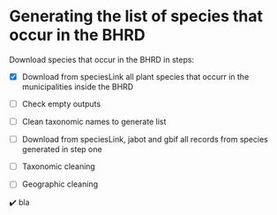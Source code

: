 # Generating the list of species that occur in the BHRD 

Download species that occur in the BHRD in steps:

- [x] Download from speciesLink all plant species that occurr in the municipalities inside the BHRD

- [ ] Check empty outputs

- [ ] Clean taxonomic names to generate list

- [ ] Download from speciesLink, jabot and gbif all records from species generated in step one 

- [ ] Taxonomic cleaning

- [ ] Geographic cleaning

:heavy_check_mark: bla
